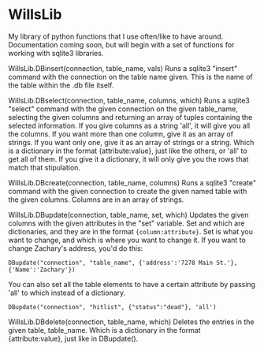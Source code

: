 WillsLib
========

My library of python functions that I use often/like to have around. Documentation coming soon, 
but will begin with a set of functions for working with sqlite3 libraries. 

WillsLib.DBinsert(connection, table_name, vals)
	Runs a sqlite3 "insert" command with the connection on the table name given. This is the name of the table within the .db file itself. 
	
WillsLib.DBselect(connection, table_name, columns, which)
	Runs a sqlite3 "select" command with the given connection on the given table_name, selecting the given columns and returning an array of 
	tuples containing the selected information. If you give columns as a string 'all', it will give you all the columns. If you want more than one 
	column, give it as an array of strings. If you want only one, give it as an array of strings or a string. 
	Which is a dictionary in the format {attribute:value}, just like the others, or 'all' to get all of them. If you give it a dictionary, it will only give you the rows that match that stipulation. 

WillsLib.DBcreate(connection, table_name, columns)
	Runs a sqlite3 "create" command with the given connection to create the given named table with the given columns. Columns are in an array of strings. 
	
WillsLib.DBupdate(connection, table_name, set, which)
	Updates the given columns with the given attributes in the "set" variable. Set and which are dictionaries, and they are in the format
	`{column:attribute}`. Set is what you want to change, and which is where you want to change it. If you want to change Zachary's address, you'd
	do this:
	
	DBupdate("connection", "table_name", {'address':'7278 Main St.'}, {'Name':'Zachary'})
	
	
You can also set all the table elements to have a certain attribute by passing 'all' to which instead of a dictionary. 
	
	DBupdate("connection", "hitlist", {"status":"dead"}, 'all')

WillsLib.DBdelete(connection, table_name, which)
	Deletes the entries in the given table, table_name. Which is a dictionary in the format {attribute:value}, just like 	in DBupdate(). 
